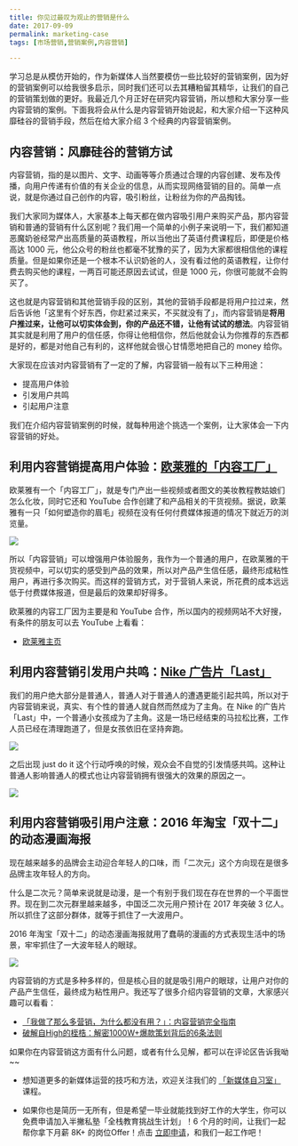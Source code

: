 ```yaml
---
title: 你见过最叹为观止的营销是什么
date: 2017-09-09
permalink: marketing-case 
tags: [市场营销,营销案例,内容营销]

---
```




学习总是从模仿开始的，作为新媒体人当然要模仿一些比较好的营销案例，因为好的营销案例可以给我很多启示，同时我们还可以去其糟粕留其精华，让我们的自己的营销策划做的更好。我最近几个月正好在研究内容营销，所以想和大家分享一些内容营销的案例。下面我将会从什么是内容营销开始说起，和大家介绍一下这种风靡硅谷的营销手段，然后在给大家介绍 3 个经典的内容营销案例。

## 内容营销：风靡硅谷的营销方试

内容营销，指的是以图片、文字、动画等等介质通过合理的内容创建、发布及传播，向用户传递有价值的有关企业的信息，从而实现网络营销的目的。简单一点说，就是你通过自己创作的内容，吸引粉丝，让粉丝为你的产品掏钱。

我们大家同为媒体人，大家基本上每天都在做内容吸引用户来购买产品，那内容营销和普通的营销有什么区别呢？我们用一个简单的小例子来说明一下，我们都知道恶魔奶爸经常产出高质量的英语教程，所以当他出了英语付费课程后，即便是价格高达 1000 元，他公众号的粉丝也都毫不犹豫的买了，因为大家都很相信他的课程质量。但是如果你还是一个根本不认识奶爸的人，没有看过他的英语教程，让你付费去购买他的课程，一两百可能还原因去试试，但是 1000 元，你很可能就不会购买了。

这也就是内容营销和其他营销手段的区别，其他的营销手段都是将用户拉过来，然后告诉他「这里有个好东西，你赶紧过来买，不买就没有了」，而内容营销是**将用户推过来，让他可以切实体会到，你的产品还不错，让他有试试的想法**。内容营销其实就是利用了用户的信任感，你得让他相信你，然后他就会认为你推荐的东西都是好的，都是对他自己有利的，这样他就会很心甘情愿地把自己的 money 给你。


大家现在应该对内容营销有了一定的了解，内容营销一般有以下三种用途：

- 提高用户体验
- 引发用户共鸣
- 引起用户注意

我们在介绍内容营销案例的时候，就每种用途个挑选一个案例，让大家体会一下内容营销的好处。

## 利用内容营销提高用户体验：[欧莱雅的「内容工厂」](https://v.qq.com/x/page/e0172dsdm3b.html?openlogin=1)

欧莱雅有一个「内容工厂」，就是专门产出一些视频或者图文的美妆教程教姑娘们怎么化妆，同时它还和 YouTube 合作创建了和产品相关的干货视频。据说，欧莱雅有一只「如何塑造你的眉毛」视频在没有任何付费媒体报道的情况下就近万的浏览量。

![](http://cdn.bpteach.com/17-9-11/31008615.jpg)

所以「内容营销」可以增强用户体验服务，我作为一个普通的用户，在欧莱雅的干货视频中，可以切实的感受到产品的效果，所以对产品产生信任感，最终形成粘性用户，再进行多次购买。而这样的营销方式，对于营销人来说，所花费的成本远远低于付费媒体报道，但是最后的效果却好得多。

欧莱雅的内容工厂因为主要是和 YouTube 合作，所以国内的视频网站不大好搜，有条件的朋友可以去 YouTube 上看看：

- [欧莱雅主页](https://www.youtube.com/user/lorealparisnyc)


## 利用内容营销引发用户共鸣：[Nike 广告片「Last」](https://v.qq.com/x/page/q0171k6lwlz.html)

我们的用户绝大部分是普通人，普通人对于普通人的遭遇更能引起共鸣，所以对于内容营销来说，真实、有个性的普通人就自然而然成为了主角。在 Nike 的广告片「Last」中，一个普通小女孩成为了主角。这是一场已经结束的马拉松比赛，工作人员已经在清理跑道了，但是女孩依旧在坚持奔跑。

![](http://cdn.bpteach.com/17-9-11/44546193.jpg)

之后出现 just do it 这个行动呼唤的时候，观众会不自觉的引发情感共鸣。这种让普通人影响普通人的模式也让内容营销拥有很强大的效果的原因之一。

![](http://cdn.bpteach.com/17-9-11/63916068.jpg)

## 利用内容营销吸引用户注意：2016 年淘宝「双十二」的动态漫画海报

现在越来越多的品牌会主动迎合年轻人的口味，而「二次元」这个方向现在是很多品牌主攻年轻人的方向。

什么是二次元？简单来说就是动漫，是一个有别于我们现在存在世界的一个平面世界。现在到二次元群里越来越多，中国泛二次元用户预计在 2017 年突破 3 亿人。所以抓住了这部分群体，就等于抓住了一大波用户。

2016 年淘宝「双十二」的动态漫画海报就用了蠢萌的漫画的方式表现生活中的场景，牢牢抓住了一大波年轻人的眼球。

![](http://cdn.bpteach.com/17-9-11/92339859.jpg)

内容营销的方式是多种多样的，但是核心目的就是吸引用户的眼球，让用户对你的产品产生信任，最终成为粘性用户。我还写了很多介绍内容营销的文章，大家感兴趣可以看看：
- [「我做了那么多营销，为什么都没有用？」：内容营销完全指南](https://www.zhihu.com/question/25949998/answer/211392792)
- [破解自High的桎梏：解密1000W+爆款策划背后的6条法则](https://www.zhihu.com/question/22090702/answer/227289022)

如果你在内容营销这方面有什么问题，或者有什么见解，都可以在评论区告诉我呦~~


- 想知道更多的新媒体运营的技巧和方法，欢迎关注我们的 [「新媒体自习室」](http://learn.bpteach.com/course/100?utm_source=zhihu.com&utm_medium=referral&utm_campaign=mkg102-mzy&utm_term=marketing-case&utm_content=textlink) 课程。

- 如果你也是简历一无所有，但是希望一毕业就能找到好工作的大学生，你可以免费申请加入半撇私塾「全栈教育挑战生计划」！6 个月的时间，让我们一起帮你拿下月薪 8K+ 的岗位Offer！点击 [立即申请](http://www.bpteach.com/join-us?utm_source=zhihu.com&utm_medium=referral&utm_campaign=fsec-mzy&utm_term=marketing-case&utm_content=textlink)，和我们一起工作吧！ 

